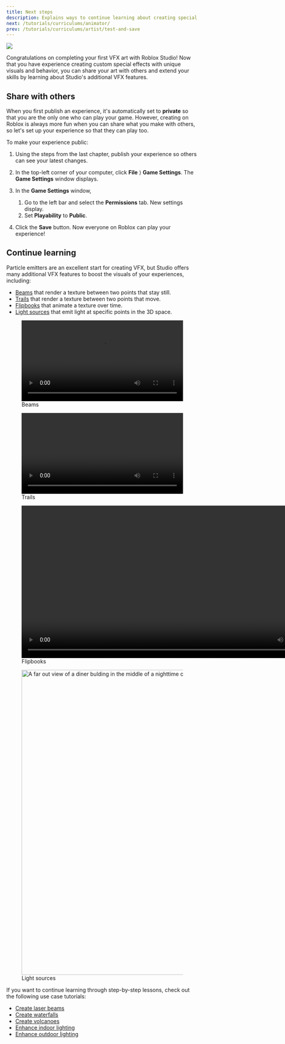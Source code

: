```yaml
---
title: Next steps
description: Explains ways to continue learning about creating special effects in Studio.
next: /tutorials/curriculums/animator/
prev: /tutorials/curriculums/artist/test-and-save
---
```


<img src="../../../assets/education/build-it-play-it-mansion-of-wonder/invite-friends/hero-image.jpeg" />

Congratulations on completing your first VFX art with Roblox Studio! Now that you have experience creating custom special effects with unique visuals and behavior, you can share your art with others and extend your skills by learning about Studio's additional VFX features.

## Share with others

When you first publish an experience, it's automatically set to **private** so that you are the only one who can play your game. However, creating on Roblox is always more fun when you can share what you make with others, so let's set up your experience so that they can play too.

To make your experience public:

1. Using the steps from the last chapter, publish your experience so others can see your latest changes.

1. In the top-left corner of your computer, click **File** ⟩ **Game Settings**. The **Game Settings** window displays.

1. In the **Game Settings** window,
   1. Go to the left bar and select the **Permissions** tab. New settings display.
   1. Set **Playability** to **Public**.

1. Click the **Save** button. Now everyone on Roblox can play your experience!

## Continue learning

Particle emitters are an excellent start for creating VFX, but Studio offers many additional VFX features to boost the visuals of your experiences, including:

- [Beams](../../../effects/beams.md) that render a texture between two points that stay still.
- [Trails](../../../effects/trails.md) that render a texture between two points that move.
- [Flipbooks](../../../effects/particle-emitters.md#flipbooks) that animate a texture over time.
- [Light sources](../../../effects/light-sources.md) that emit light at specific points in the 3D space.

<GridContainer numColumns="2">
  <figure>
    <video src="../../../assets/lighting-and-effects/beam/Showcase.mp4" controls
width="100%"></video>
    <figcaption>Beams</figcaption>
  </figure>
  <figure>
    <video src="../../../assets/lighting-and-effects/trail/Showcase.mp4" controls width="100%"></video>
    <figcaption>Trails</figcaption>
  </figure>
  <figure>
    <video src="../../../assets/lighting-and-effects/particle-emitter/Flipbook.mp4" controls width="800" alt="Flipbook looping over the four particles in its texture"></video>
    <figcaption>Flipbooks</figcaption>
  </figure>
  <figure>
    <img src="../../../assets/lighting-and-effects/light-sources/Showcase.jpg" alt="A far out view of a diner bulding in the middle of a nighttime city. The diner is utilizing several local light sources." width="800" />
    <figcaption>Light sources</figcaption>
  </figure>
</GridContainer>

If you want to continue learning through step-by-step lessons, check out the following use case tutorials:

- [Create laser beams](../../use-case-tutorials/vfx/laser-traps-with-beams.md)
- [Create waterfalls](../../use-case-tutorials/vfx/create-waterfalls.md)
- [Create volcanoes](../../use-case-tutorials/vfx/create-volcanoes.md)
- [Enhance indoor lighting](../../use-case-tutorials/lighting/enhance-indoor-environments.md)
- [Enhance outdoor lighting](../../use-case-tutorials/lighting/enhance-outdoor-environments.md)
